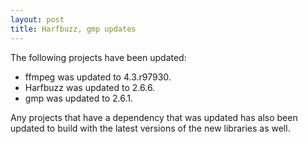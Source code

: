 ```yaml
---
layout: post
title: Harfbuzz, gmp updates
---
```


The following projects have been updated:
* ffmpeg was updated to 4.3.r97930.
* Harfbuzz was updated to 2.6.6.
* gmp was updated to 2.6.1.

Any projects that have a dependency that was updated has also been updated to build with the latest versions of the new libraries as well.